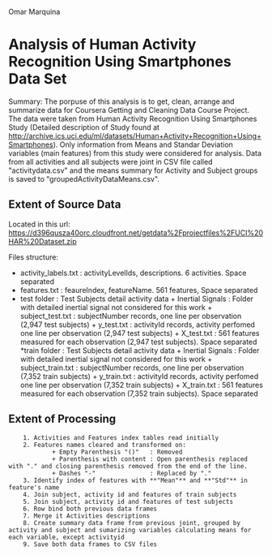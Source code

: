 Omar Marquina

# Analysis of Human Activity Recognition Using Smartphones Data Set

Summary: The porpuse of this analysis is to get, clean, arrange and summarize data for Coursera Getting and Cleaning Data Course Project. The data were taken from Human Activity Recognition Using Smartphones Study (Detailed description of Study found at http://archive.ics.uci.edu/ml/datasets/Human+Activity+Recognition+Using+Smartphones). Only information from Means and Standar Deviation variables (main features) from this study were considered for analysis. Data from all activities and all subjects were joint in CSV file called "activitydata.csv" and the means summary for Activity and Subject groups is saved to "groupedActivityDataMeans.csv".

## Extent of Source Data
Located in this url: https://d396qusza40orc.cloudfront.net/getdata%2Fprojectfiles%2FUCI%20HAR%20Dataset.zip

Files structure:
* activity_labels.txt : activityLevelIds, descriptions. 6 activities. Space separated
* features.txt : feaureIndex, featureName. 561 features, Space separated
* test folder : Test Subjects detail activity data
        + Inertial Signals : Folder with detailed inertial signal not considered for this work
        + subject_test.txt : subjectNumber records, one line per observation (2,947 test subjects)
        + y_test.txt : activityId records, activity perfomed one line per observation (2,947 test subjects)
        + X_test.txt : 561 features measured for each observation (2,947 test subjects). Space separated
*train folder : Test Subjects detail activity data
        + Inertial Signals : Folder with detailed inertial signal not considered for this work
        + subject_train.txt : subjectNumber records, one line per observation (7,352 train subjects)
        + y_train.txt : activityId records, activity perfomed one line per observation (7,352 train subjects)
        + X_train.txt : 561 features measured for each observation (7,352 train subjects). Space separated

## Extent of Processing 
        1. Activities and Features index tables read initially
        2. Features names cleared and transformed on:
                + Empty Parenthesis "()"   : Removed
                + Parenthesis with content : Open parenthesis replaced with "." and closing parenthesis removed from the end of the line. 
                + Dashes "-"               : Replaced by "."
        3. Identify index of features with **"Mean"** and **"Std"** in feature's name
        4. Join subject, activity id and features of train subjects
        5. Join subject, activity id and features of test subjects
        6. Row bind both previous data frames
        7. Merge it Activities descriptions
        8. Create summary data frame from previous joint, grouped by activity and subject and sumarizing variables calculating means for each variable, except activityid
        9. Save both data frames to CSV files
 
 